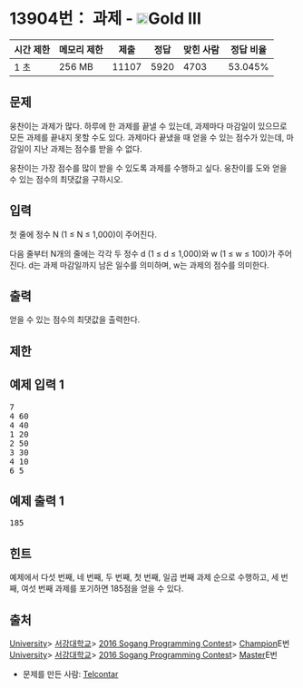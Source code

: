 # 13904번： 과제 - <img src="https://static.solved.ac/tier_small/13.svg" style="height:20px" />Gold III

| 시간 제한 | 메모리 제한 | 제출 | 정답 | 맞힌 사람 | 정답 비율 |
| --- | --- | --- | --- | --- | --- |
| 1 초 | 256 MB | 11107 | 5920 | 4703 | 53.045% |

## 문제

웅찬이는 과제가 많다. 하루에 한 과제를 끝낼 수 있는데, 과제마다 마감일이 있으므로 모든 과제를 끝내지 못할 수도 있다. 과제마다 끝냈을 때 얻을 수 있는 점수가 있는데, 마감일이 지난 과제는 점수를 받을 수 없다.

웅찬이는 가장 점수를 많이 받을 수 있도록 과제를 수행하고 싶다. 웅찬이를 도와 얻을 수 있는 점수의 최댓값을 구하시오.

## 입력

첫 줄에 정수 N (1 ≤ N ≤ 1,000)이 주어진다.

다음 줄부터 N개의 줄에는 각각 두 정수 d (1 ≤ d ≤ 1,000)와 w (1 ≤ w ≤ 100)가 주어진다. d는 과제 마감일까지 남은 일수를 의미하며, w는 과제의 점수를 의미한다.

## 출력

얻을 수 있는 점수의 최댓값을 출력한다.

## 제한

## 예제 입력 1

<pre>7
4 60
4 40
1 20
2 50
3 30
4 10
6 5
</pre>
## 예제 출력 1

<pre>185
</pre>
## 힌트

예제에서 다섯 번째, 네 번째, 두 번째, 첫 번째, 일곱 번째 과제 순으로 수행하고, 세 번째, 여섯 번째 과제를 포기하면 185점을 얻을 수 있다.

## 출처

[University](/category/5)> [서강대학교](/category/83)> [2016 Sogang Programming Contest](/category/690)> [Champion](/category/detail/1576)E번
[University](/category/5)> [서강대학교](/category/83)> [2016 Sogang Programming Contest](/category/690)> [Master](/category/detail/1577)E번
- 문제를 만든 사람: [Telcontar](/user/Telcontar)
